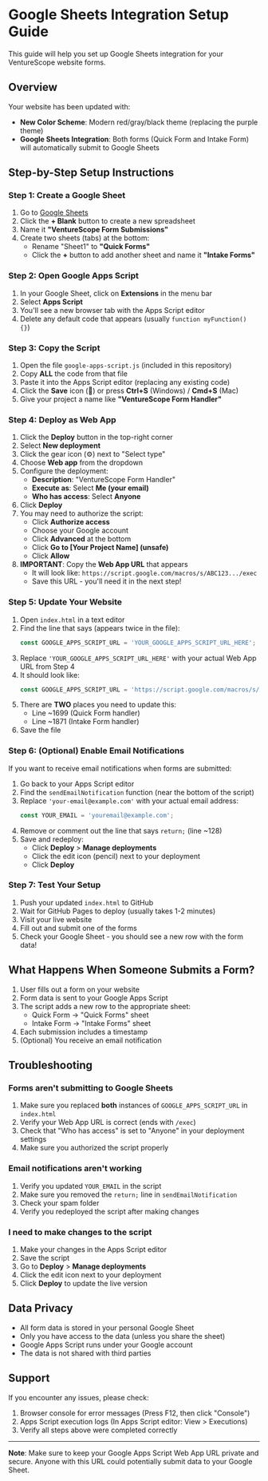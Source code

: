 # Google Sheets Integration Setup Guide

This guide will help you set up Google Sheets integration for your VentureScope website forms.

## Overview

Your website has been updated with:
- **New Color Scheme**: Modern red/gray/black theme (replacing the purple theme)
- **Google Sheets Integration**: Both forms (Quick Form and Intake Form) will automatically submit to Google Sheets

## Step-by-Step Setup Instructions

### Step 1: Create a Google Sheet

1. Go to [Google Sheets](https://sheets.google.com)
2. Click the **+ Blank** button to create a new spreadsheet
3. Name it **"VentureScope Form Submissions"**
4. Create two sheets (tabs) at the bottom:
   - Rename "Sheet1" to **"Quick Forms"**
   - Click the **+** button to add another sheet and name it **"Intake Forms"**

### Step 2: Open Google Apps Script

1. In your Google Sheet, click on **Extensions** in the menu bar
2. Select **Apps Script**
3. You'll see a new browser tab with the Apps Script editor
4. Delete any default code that appears (usually `function myFunction() {}`)

### Step 3: Copy the Script

1. Open the file `google-apps-script.js` (included in this repository)
2. Copy **ALL** the code from that file
3. Paste it into the Apps Script editor (replacing any existing code)
4. Click the **Save** icon (💾) or press **Ctrl+S** (Windows) / **Cmd+S** (Mac)
5. Give your project a name like **"VentureScope Form Handler"**

### Step 4: Deploy as Web App

1. Click the **Deploy** button in the top-right corner
2. Select **New deployment**
3. Click the gear icon (⚙️) next to "Select type"
4. Choose **Web app** from the dropdown
5. Configure the deployment:
   - **Description**: "VentureScope Form Handler"
   - **Execute as**: Select **Me (your email)**
   - **Who has access**: Select **Anyone**
6. Click **Deploy**
7. You may need to authorize the script:
   - Click **Authorize access**
   - Choose your Google account
   - Click **Advanced** at the bottom
   - Click **Go to [Your Project Name] (unsafe)**
   - Click **Allow**
8. **IMPORTANT**: Copy the **Web App URL** that appears
   - It will look like: `https://script.google.com/macros/s/ABC123.../exec`
   - Save this URL - you'll need it in the next step!

### Step 5: Update Your Website

1. Open `index.html` in a text editor
2. Find the line that says (appears twice in the file):
   ```javascript
   const GOOGLE_APPS_SCRIPT_URL = 'YOUR_GOOGLE_APPS_SCRIPT_URL_HERE';
   ```
3. Replace `'YOUR_GOOGLE_APPS_SCRIPT_URL_HERE'` with your actual Web App URL from Step 4
4. It should look like:
   ```javascript
   const GOOGLE_APPS_SCRIPT_URL = 'https://script.google.com/macros/s/ABC123.../exec';
   ```
5. There are **TWO** places you need to update this:
   - Line ~1699 (Quick Form handler)
   - Line ~1871 (Intake Form handler)
6. Save the file

### Step 6: (Optional) Enable Email Notifications

If you want to receive email notifications when forms are submitted:

1. Go back to your Apps Script editor
2. Find the `sendEmailNotification` function (near the bottom of the script)
3. Replace `'your-email@example.com'` with your actual email address:
   ```javascript
   const YOUR_EMAIL = 'youremail@example.com';
   ```
4. Remove or comment out the line that says `return;` (line ~128)
5. Save and redeploy:
   - Click **Deploy** > **Manage deployments**
   - Click the edit icon (pencil) next to your deployment
   - Click **Deploy**

### Step 7: Test Your Setup

1. Push your updated `index.html` to GitHub
2. Wait for GitHub Pages to deploy (usually takes 1-2 minutes)
3. Visit your live website
4. Fill out and submit one of the forms
5. Check your Google Sheet - you should see a new row with the form data!

## What Happens When Someone Submits a Form?

1. User fills out a form on your website
2. Form data is sent to your Google Apps Script
3. The script adds a new row to the appropriate sheet:
   - Quick Form → "Quick Forms" sheet
   - Intake Form → "Intake Forms" sheet
4. Each submission includes a timestamp
5. (Optional) You receive an email notification

## Troubleshooting

### Forms aren't submitting to Google Sheets

1. Make sure you replaced **both** instances of `GOOGLE_APPS_SCRIPT_URL` in `index.html`
2. Verify your Web App URL is correct (ends with `/exec`)
3. Check that "Who has access" is set to "Anyone" in your deployment settings
4. Make sure you authorized the script properly

### Email notifications aren't working

1. Verify you updated `YOUR_EMAIL` in the script
2. Make sure you removed the `return;` line in `sendEmailNotification`
3. Check your spam folder
4. Verify you redeployed the script after making changes

### I need to make changes to the script

1. Make your changes in the Apps Script editor
2. Save the script
3. Go to **Deploy** > **Manage deployments**
4. Click the edit icon next to your deployment
5. Click **Deploy** to update the live version

## Data Privacy

- All form data is stored in your personal Google Sheet
- Only you have access to the data (unless you share the sheet)
- Google Apps Script runs under your Google account
- The data is not shared with third parties

## Support

If you encounter any issues, please check:
1. Browser console for error messages (Press F12, then click "Console")
2. Apps Script execution logs (In Apps Script editor: View > Executions)
3. Verify all steps above were completed correctly

---

**Note**: Make sure to keep your Google Apps Script Web App URL private and secure. Anyone with this URL could potentially submit data to your Google Sheet.
